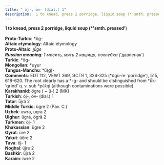 ```yaml
---
title: " öj-, öv- (dial.) 1"
description:  1 to knead, press 2 porridge, liquid soup (*'smth. pressed')
---
```

<strong> 1 to knead, press 2 porridge, liquid soup (*'smth. pressed')</strong><br><br>
<strong>Proto-Turkic</strong>:  *ög-<br>
<strong>Altaic etymology</strong>:  Altaic etymology<br>
<strong> Proto-Altaic</strong>:  *i̯ū̀ge<br>
<strong>Russian meaning</strong>:  1 месить, мять 2 кашица, похлебка (*'давленая')<br>
<strong>Turkic</strong>:  *ög-<br>
<strong>Mongolian</strong>:  *uɣur<br>
<strong>Tungus-Manchu</strong>:  *ǖ(g)-<br>
<strong>Comments</strong>:  EDT 112, VEWT 369, ЭСТЯ 1, 324-325 (*ögü-re 'porridge'), 515, 618-620. The root clearly has a *-g- and should be distinguished from *ǖk- 'grind' q. v. sub *p`ū́k`ŋi (although contaminations were possible).<br>
<strong>Karakhanid</strong>:  ögre ( ~ ü-) 2 (MK)<br>
<strong>Turkish</strong>:  öj-, öv- (dial.) 1<br>
<strong>Tatar</strong>:  ü̆jrä 2<br>
<strong>Middle Turkic</strong>:  ügre 2 (Pav. C.)<br>
<strong>Uzbek</strong>:  uwra, ugra 2<br>
<strong>Uighur</strong>:  ügrä, ögrä 2<br>
<strong>Turkmen</strong>:  öj- 1<br>
<strong>Khakassian</strong>:  ügre 2<br>
<strong>Oyrat</strong>:  üre 2<br>
<strong>Yakut</strong>:  üöre 2<br>
<strong>Tuva</strong>:  öj- 1<br>
<strong>Noghai</strong>:  üjre 2<br>
<strong>Bashkir</strong>:  ü̆jrä 2<br>
<strong>Karaim</strong>:  iwre 2<br>


